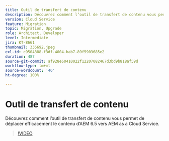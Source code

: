```yaml
---
title: Outil de transfert de contenu
description: Découvrez comment l’outil de transfert de contenu vous permet de déplacer efficacement le contenu d’AEM 6.5 vers AEM as a Cloud Service.
version: Cloud Service
feature: Migration
topic: Migration, Upgrade
role: Architect, Developer
level: Intermediate
jira: KT-8661
thumbnail: 336692.jpeg
exl-id: c9504888-f3df-4004-bab7-89f5903685e2
duration: 487
source-git-commit: af928e60410022f12207082467d3bd9b818af59d
workflow-type: tm+mt
source-wordcount: '46'
ht-degree: 100%

---
```


# Outil de transfert de contenu

Découvrez comment l’outil de transfert de contenu vous permet de déplacer efficacement le contenu d’AEM 6.5 vers AEM as a Cloud Service.

>[!VIDEO](https://video.tv.adobe.com/v/336692?quality=12&learn=on)
